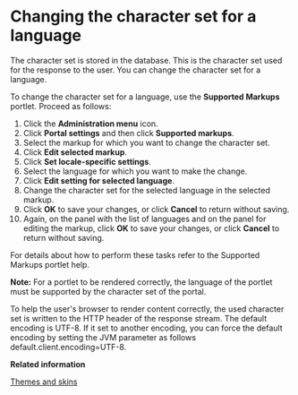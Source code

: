 # Changing the character set for a language

The character set is stored in the database. This is the character set used for the response to the user. You can change the character set for a language.

To change the character set for a language, use the **Supported Markups** portlet. Proceed as follows:

1.  Click the **Administration menu** icon.
2.  Click **Portal settings** and then click **Supported markups**.
3.  Select the markup for which you want to change the character set.
4.  Click **Edit selected markup**.
5.  Click **Set locale-specific settings**.
6.  Select the language for which you want to make the change.
7.  Click **Edit setting for selected language**.
8.  Change the character set for the selected language in the selected markup.
9.  Click **OK** to save your changes, or click **Cancel** to return without saving.
10. Again, on the panel with the list of languages and on the panel for editing the markup, click **OK** to save your changes, or click **Cancel** to return without saving.

For details about how to perform these tasks refer to the Supported Markups portlet help.

**Note:** For a portlet to be rendered correctly, the language of the portlet must be supported by the character set of the portal.

To help the user's browser to render content correctly, the used character set is written to the HTTP header of the response stream. The default encoding is UTF-8. If it set to another encoding, you can force the default encoding by setting the JVM parameter as follows default.client.encoding=UTF-8.


**Related information**  


[Themes and skins](../admin-system/admcustom_skins.md)

